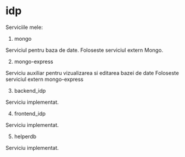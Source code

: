 # idp


Serviciile mele:

1) mongo

  Serviciul pentru baza de date.
  Foloseste serviciul extern Mongo.
  
2) mongo-express

  Serviciu auxiliar pentru vizualizarea si editarea bazei de date
  Foloseste serviciul extern mongo-express
  
3) backend_idp

  Serviciu implementat. 

4) frontend_idp

  Serviciu implementat. 

5) helperdb

  Serviciu implementat.
  
